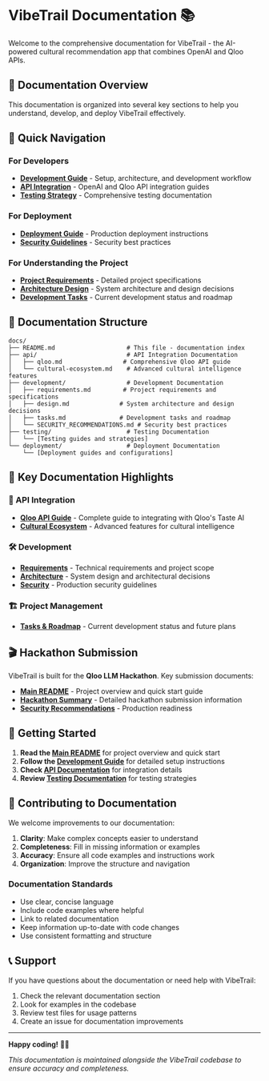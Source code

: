 # VibeTrail Documentation 📚

Welcome to the comprehensive documentation for VibeTrail - the AI-powered cultural recommendation app that combines OpenAI and Qloo APIs.

## 📖 Documentation Overview

This documentation is organized into several key sections to help you understand, develop, and deploy VibeTrail effectively.

## 🚀 Quick Navigation

### For Developers
- **[Development Guide](development/)** - Setup, architecture, and development workflow
- **[API Integration](api/)** - OpenAI and Qloo API integration guides
- **[Testing Strategy](testing/)** - Comprehensive testing documentation

### For Deployment
- **[Deployment Guide](deployment/)** - Production deployment instructions
- **[Security Guidelines](development/SECURITY_RECOMMENDATIONS.md)** - Security best practices

### For Understanding the Project
- **[Project Requirements](development/requirements.md)** - Detailed project specifications
- **[Architecture Design](development/design.md)** - System architecture and design decisions
- **[Development Tasks](development/tasks.md)** - Current development status and roadmap

## 📁 Documentation Structure

```
docs/
├── README.md                    # This file - documentation index
├── api/                         # API Integration Documentation
│   ├── qloo.md                 # Comprehensive Qloo API guide
│   └── cultural-ecosystem.md    # Advanced cultural intelligence features
├── development/                 # Development Documentation
│   ├── requirements.md         # Project requirements and specifications
│   ├── design.md              # System architecture and design decisions
│   ├── tasks.md               # Development tasks and roadmap
│   └── SECURITY_RECOMMENDATIONS.md # Security best practices
├── testing/                     # Testing Documentation
│   └── [Testing guides and strategies]
└── deployment/                  # Deployment Documentation
    └── [Deployment guides and configurations]
```

## 🎯 Key Documentation Highlights

### 🔌 API Integration
- **[Qloo API Guide](api/qloo.md)** - Complete guide to integrating with Qloo's Taste AI
- **[Cultural Ecosystem](api/cultural-ecosystem.md)** - Advanced features for cultural intelligence

### 🛠️ Development
- **[Requirements](development/requirements.md)** - Technical requirements and project scope
- **[Architecture](development/design.md)** - System design and architectural decisions
- **[Security](development/SECURITY_RECOMMENDATIONS.md)** - Production security guidelines

### 🏗️ Project Management
- **[Tasks & Roadmap](development/tasks.md)** - Current development status and future plans

## 🎬 Hackathon Submission

VibeTrail is built for the **Qloo LLM Hackathon**. Key submission documents:

- **[Main README](../README.md)** - Project overview and quick start guide
- **[Hackathon Summary](../HACKATHON.md)** - Detailed hackathon submission information
- **[Security Recommendations](development/SECURITY_RECOMMENDATIONS.md)** - Production readiness

## 🚀 Getting Started

1. **Read the [Main README](../README.md)** for project overview and quick start
2. **Follow the [Development Guide](development/)** for detailed setup instructions
3. **Check [API Documentation](api/)** for integration details
4. **Review [Testing Documentation](testing/)** for testing strategies

## 🤝 Contributing to Documentation

We welcome improvements to our documentation:

1. **Clarity**: Make complex concepts easier to understand
2. **Completeness**: Fill in missing information or examples
3. **Accuracy**: Ensure all code examples and instructions work
4. **Organization**: Improve the structure and navigation

### Documentation Standards

- Use clear, concise language
- Include code examples where helpful
- Link to related documentation
- Keep information up-to-date with code changes
- Use consistent formatting and structure

## 📞 Support

If you have questions about the documentation or need help with VibeTrail:

1. Check the relevant documentation section
2. Look for examples in the codebase
3. Review test files for usage patterns
4. Create an issue for documentation improvements

---

**Happy coding!** 🎯✨

*This documentation is maintained alongside the VibeTrail codebase to ensure accuracy and completeness.* 